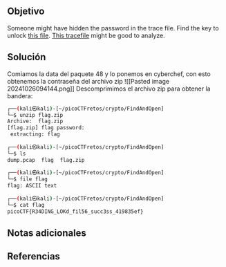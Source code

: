## Objetivo
Someone might have hidden the password in the trace file. Find the key to unlock [this file](https://artifacts.picoctf.net/c/493/flag.zip). [This tracefile](https://artifacts.picoctf.net/c/493/dump.pcap) might be good to analyze.

## Solución
Comiamos la data del paquete 48 y lo ponemos en cyberchef, con esto obtenemos la contraseña del archivo zip
![[Pasted image 20241026094144.png]]
Descomprimimos el archivo zip para obtener la bandera:
```bash
┌──(kali㉿kali)-[~/picoCTFretos/crypto/FindAndOpen]
└─$ unzip flag.zip                                       
Archive:  flag.zip
[flag.zip] flag password: 
 extracting: flag                    
                                                                             
┌──(kali㉿kali)-[~/picoCTFretos/crypto/FindAndOpen]
└─$ ls
dump.pcap  flag  flag.zip
                                                                             
┌──(kali㉿kali)-[~/picoCTFretos/crypto/FindAndOpen]
└─$ file flag             
flag: ASCII text
                                                                             
┌──(kali㉿kali)-[~/picoCTFretos/crypto/FindAndOpen]
└─$ cat flag    
picoCTF{R34DING_LOKd_fil56_succ3ss_419835ef}
```

## Notas adicionales
## Referencias
